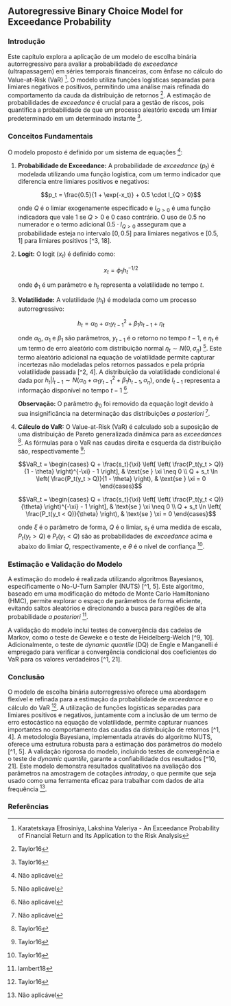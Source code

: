 ## Autoregressive Binary Choice Model for Exceedance Probability

### Introdução
Este capítulo explora a aplicação de um modelo de escolha binária autorregressivo para avaliar a probabilidade de *exceedance* (ultrapassagem) em séries temporais financeiras, com ênfase no cálculo do Value-at-Risk (VaR) [^1]. O modelo utiliza funções logísticas separadas para limiares negativos e positivos, permitindo uma análise mais refinada do comportamento da cauda da distribuição de retornos [^3]. A estimação de probabilidades de *exceedance* é crucial para a gestão de riscos, pois quantifica a probabilidade de que um processo aleatório exceda um limiar predeterminado em um determinado instante [^3].

### Conceitos Fundamentais

O modelo proposto é definido por um sistema de equações [^4]:

1.  **Probabilidade de Exceedance:** A probabilidade de *exceedance* ($p_t$) é modelada utilizando uma função logística, com um termo indicador que diferencia entre limiares positivos e negativos:

    $$p_t = \frac{0.5}{1 + \exp(-x_t)} + 0.5 \cdot I_{Q > 0}$$

    onde $Q$ é o limiar exogenamente especificado e $I_{Q > 0}$ é uma função indicadora que vale 1 se $Q > 0$ e 0 caso contrário.  O uso de $0.5$ no numerador e o termo adicional $0.5 \cdot I_{Q > 0}$ asseguram que a probabilidade esteja no intervalo $[0, 0.5]$ para limiares negativos e $[0.5, 1]$ para limiares positivos [^3, 18].

2.  **Logit:** O logit ($x_t$) é definido como:

    $$x_t = \phi_1 h_t^{-1/2}$$

    onde $\phi_1$ é um parâmetro e $h_t$ representa a volatilidade no tempo $t$.

3.  **Volatilidade:** A volatilidade ($h_t$) é modelada como um processo autorregressivo:

    $$h_t = \alpha_0 + \alpha_1 y_{t-1}^2 + \beta_1 h_{t-1} + \eta_t$$

    onde $\alpha_0$, $\alpha_1$ e $\beta_1$ são parâmetros, $y_{t-1}$ é o retorno no tempo $t-1$, e $\eta_t$ é um termo de erro aleatório com distribuição normal $\eta_t \sim N(0, \sigma_\eta)$ [^4].  Este termo aleatório adicional na equação de volatilidade permite capturar incertezas não modeladas pelos retornos passados e pela própria volatilidade passada [^2, 4]. A distribuição da volatilidade condicional é dada por $h_t | I_{t-1} \sim N(\alpha_0 + \alpha_1 y_{t-1}^2 + \beta_1 h_{t-1}, \sigma_\eta)$, onde $I_{t-1}$ representa a informação disponível no tempo $t-1$ [^4].

    **Observação:** O parâmetro $\phi_0$ foi removido da equação logit devido à sua insignificância na determinação das distribuições *a posteriori* [^4].

4. **Cálculo do VaR:** O Value-at-Risk (VaR) é calculado sob a suposição de uma distribuição de Pareto generalizada dinâmica para as *exceedances* [^3].  As fórmulas para o VaR nas caudas direita e esquerda da distribuição são, respectivamente [^3]:

   $$VaR_t = \begin{cases}
   Q + \frac{s_t}{\xi} \left[ \left( \frac{P_t(y_t > Q)}{1 - \theta} \right)^{-\xi} - 1 \right], & \text{se } \xi \neq 0 \\
   Q + s_t \ln \left( \frac{P_t(y_t > Q)}{1 - \theta} \right), & \text{se } \xi = 0
   \end{cases}$$

   $$VaR_t = \begin{cases}
   Q + \frac{s_t}{\xi} \left[ \left( \frac{P_t(y_t < Q)}{\theta} \right)^{-\xi} - 1 \right], & \text{se } \xi \neq 0 \\
   Q + s_t \ln \left( \frac{P_t(y_t < Q)}{\theta} \right), & \text{se } \xi = 0
   \end{cases}$$

   onde $\xi$ é o parâmetro de forma, $Q$ é o limiar, $s_t$ é uma medida de escala, $P_t(y_t > Q)$ e $P_t(y_t < Q)$ são as probabilidades de *exceedance* acima e abaixo do limiar $Q$, respectivamente, e $\theta$ é o nível de confiança [^3].

### Estimação e Validação do Modelo
A estimação do modelo é realizada utilizando algoritmos Bayesianos, especificamente o No-U-Turn Sampler (NUTS) [^1, 5].  Este algoritmo, baseado em uma modificação do método de Monte Carlo Hamiltoniano (HMC), permite explorar o espaço de parâmetros de forma eficiente, evitando saltos aleatórios e direcionando a busca para regiões de alta probabilidade *a posteriori* [^5].

A validação do modelo inclui testes de convergência das cadeias de Markov, como o teste de Geweke e o teste de Heidelberg-Welch [^9, 10]. Adicionalmente, o teste de *dynamic quantile* (DQ) de Engle e Manganelli é empregado para verificar a convergência condicional dos coeficientes do VaR para os valores verdadeiros [^1, 21].

### Conclusão
O modelo de escolha binária autorregressivo oferece uma abordagem flexível e refinada para a estimação da probabilidade de *exceedance* e o cálculo do VaR [^3]. A utilização de funções logísticas separadas para limiares positivos e negativos, juntamente com a inclusão de um termo de erro estocástico na equação de volatilidade, permite capturar nuances importantes no comportamento das caudas da distribuição de retornos [^1, 4]. A metodologia Bayesiana, implementada através do algoritmo NUTS, oferece uma estrutura robusta para a estimação dos parâmetros do modelo [^1, 5]. A validação rigorosa do modelo, incluindo testes de convergência e o teste de *dynamic quantile*, garante a confiabilidade dos resultados [^10, 21]. Este modelo demonstra resultados qualitativos na avaliação dos parâmetros na amostragem de cotações *intraday*, o que permite que seja usado como uma ferramenta eficaz para trabalhar com dados de alta frequência [^22].

### Referências
[^1]: Karatetskaya Efrosiniya, Lakshina Valeriya - An Exceedance Probability of Financial Return and Its Application to the Risk Analysis
[^2]: Schmidt05
[^3]: Taylor16
[^4]: Não aplicável
[^5]: lambert18
[^9]: Geweke92
[^10]: Heidelberger83
[^18]: Não aplicável
[^21]: Engle04
[^22]: Não aplicável
<!-- END -->